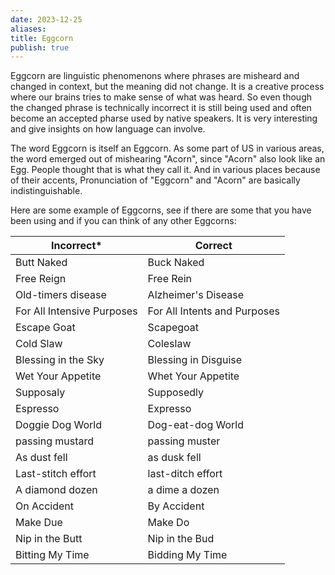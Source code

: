 ```yaml
---
date: 2023-12-25
aliases: 
title: Eggcorn
publish: true
---
```


Eggcorn are linguistic phenomenons where phrases are misheard and changed in context, but the meaning did not change. It is a creative process where our brains tries to make sense of what was heard. So even though the changed phrase is technically incorrect it is still being used and often become an accepted pharse used by native speakers. It is very interesting and give insights on how language can involve.

The word Eggcorn is itself an Eggcorn. As some part of US in various areas, the word emerged out of mishearing "Acorn", since "Acorn" also look like an Egg. People thought that is what they call it. And in various places because of their accents, Pronunciation of "Eggcorn" and "Acorn" are basically indistinguishable. 

Here are some example of Eggcorns, see if there are some that you have been using and if you can think of any other Eggcorns:

| Incorrect* | Correct |
| ---- | ---- |
| Butt Naked | Buck Naked |
| Free Reign | Free Rein |
| Old-timers disease | Alzheimer's Disease |
| For All Intensive Purposes | For All Intents and Purposes |
| Escape Goat | Scapegoat |
| Cold Slaw | Coleslaw |
| Blessing in the Sky | Blessing in Disguise |
| Wet Your Appetite | Whet Your Appetite |
| Supposaly | Supposedly |
| Espresso | Expresso |
| Doggie Dog World | Dog-eat-dog World |
| passing mustard | passing muster |
| As dust fell | as dusk fell |
| Last-stitch effort | last-ditch effort |
| A diamond dozen | a dime a dozen |
| On Accident | By Accident |
| Make Due | Make Do |
| Nip in the Butt | Nip in the Bud |
| Bitting My Time | Bidding My Time |

